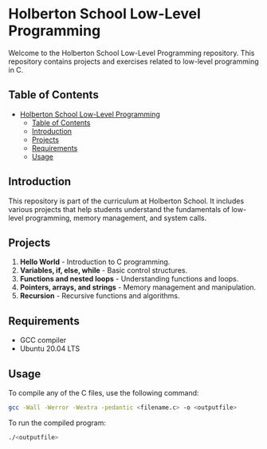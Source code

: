 # Holberton School Low-Level Programming

Welcome to the Holberton School Low-Level Programming repository. This repository contains projects and exercises related to low-level programming in C.

## Table of Contents

- [Holberton School Low-Level Programming](#holberton-school-low-level-programming)
  - [Table of Contents](#table-of-contents)
  - [Introduction](#introduction)
  - [Projects](#projects)
  - [Requirements](#requirements)
  - [Usage](#usage)

## Introduction

This repository is part of the curriculum at Holberton School. It includes various projects that help students understand the fundamentals of low-level programming, memory management, and system calls.

## Projects

1. **Hello World** - Introduction to C programming.
2. **Variables, if, else, while** - Basic control structures.
3. **Functions and nested loops** - Understanding functions and loops.
4. **Pointers, arrays, and strings** - Memory management and manipulation.
5. **Recursion** - Recursive functions and algorithms.

## Requirements

- GCC compiler
- Ubuntu 20.04 LTS

## Usage

To compile any of the C files, use the following command:

```sh
gcc -Wall -Werror -Wextra -pedantic <filename.c> -o <outputfile>
```

To run the compiled program:

```sh
./<outputfile>
```
